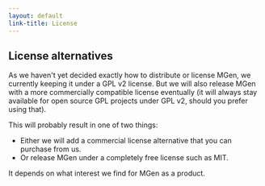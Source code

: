 ```yaml
---
layout: default
link-title: License
---
```


## License alternatives

As we haven't yet decided exactly how to distribute or license MGen, we currently keeping it under a GPL v2 license. But we will also release MGen with a more commercially compatible license eventually (it will always stay available for open source GPL projects under GPL v2, should you prefer using that). 

This will probably result in one of two things:

 * Either we will add a commercial license alternative that you can purchase from us.
 * Or release MGen under a completely free license such as MIT. 

It depends on what interest we find for MGen as a product.
